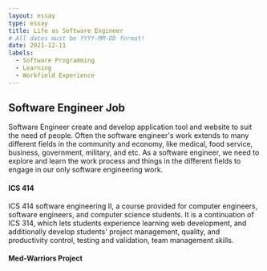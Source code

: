 ```yaml
---
layout: essay
type: essay
title: Life as Software Engineer
# All dates must be YYYY-MM-DD format!
date: 2021-12-11
labels:
  - Software Programming
  - Learning
  - Workfield Experience
---
```


## Software Engineer Job

Software Engineer create and develop application tool and website to suit the need of people. Often the software engineer's work extends to many different fields in the community and economy, like medical, food service, business, government, military, and etc. As a software engineer, we need to explore and learn the work process and things in the different fields to engage in our only software engineering work.
#### ICS 414

ICS 414 software engineering II, a course provided for computer engineers, software engineers, and computer science students. It is a continuation of ICS 314, which lets students experience learning web development, and additionally develop students' project management, quality, and productivity control, testing and validation, team management skills.


#### Med-Warriors Project 
